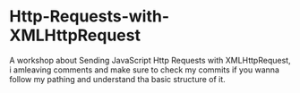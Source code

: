 # Http-Requests-with-XMLHttpRequest

A workshop about Sending JavaScript Http Requests with XMLHttpRequest, i amleaving comments and make sure to check my commits if you wanna follow my pathing and understand tha basic structure of it.
